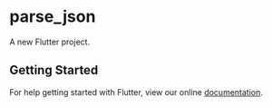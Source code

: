# parse_json

A new Flutter project.

## Getting Started

For help getting started with Flutter, view our online
[documentation](https://flutter.io/).
